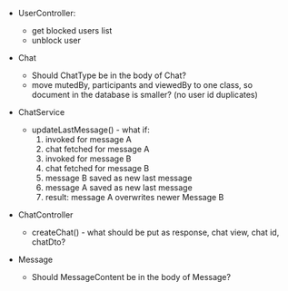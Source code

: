 * UserController: 
  * get blocked users list
  * unblock user

* Chat
  * Should ChatType be in the body of Chat? 
  * move mutedBy, participants and viewedBy to one class, so document in the database is smaller? (no user id duplicates)

* ChatService
  * updateLastMessage() - what if:
    1) invoked for message A
    2) chat fetched for message A
    3) invoked for message B
    4) chat fetched for message B
    5) message B saved as new last message
    6) message A saved as new last message
    7) result: message A overwrites newer Message B

* ChatController
  * createChat() - what should be put as response, chat view, chat id, chatDto?

* Message
  * Should MessageContent be in the body of Message? 

